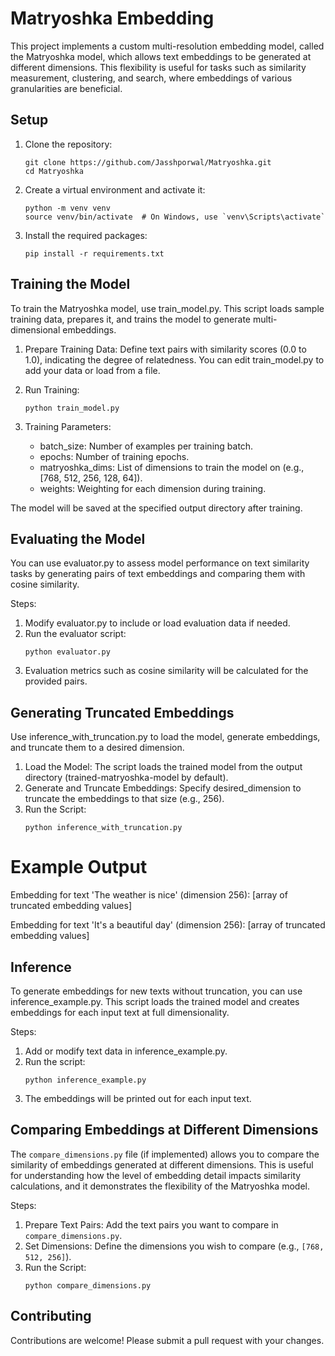 
# Matryoshka Embedding 

This project implements a custom multi-resolution embedding model, called the Matryoshka model, which allows text embeddings to be generated at different dimensions. This flexibility is useful for tasks such as similarity measurement, clustering, and search, where embeddings of various granularities are beneficial.


## Setup

1. Clone the repository:
   ```
   git clone https://github.com/Jasshporwal/Matryoshka.git
   cd Matryoshka
   ```

2. Create a virtual environment and activate it:
   ```
   python -m venv venv
   source venv/bin/activate  # On Windows, use `venv\Scripts\activate`
   ```

3. Install the required packages:
   ```
   pip install -r requirements.txt
   ```

## Training the Model

To train the Matryoshka model, use train_model.py. This script loads sample training data, prepares it, and trains the model to generate multi-dimensional embeddings.

1.	Prepare Training Data: Define text pairs with similarity scores (0.0 to 1.0), indicating the degree of relatedness. You can edit    train_model.py to add your data or load from a file.

2.	Run Training:
    ```
    python train_model.py
    ```
3.	Training Parameters:
   
    - batch_size: Number of examples per training batch.
    - epochs: Number of training epochs.
    - matryoshka_dims: List of dimensions to train the model on (e.g., [768, 512, 256, 128, 64]).
    - weights: Weighting for each dimension during training.


The model will be saved at the specified output directory after training.

## Evaluating the Model

You can use evaluator.py to assess model performance on text similarity tasks by generating pairs of text embeddings and comparing them with cosine similarity.

Steps:

1.	Modify evaluator.py to include or load evaluation data if needed.
2.	Run the evaluator script:
    ```
    python evaluator.py
    ```
3.	Evaluation metrics such as cosine similarity will be calculated for the provided pairs.

## Generating Truncated Embeddings

Use inference_with_truncation.py to load the model, generate embeddings, and truncate them to a desired dimension.

1.	Load the Model: The script loads the trained model from the output directory (trained-matryoshka-model by default).
2.	Generate and Truncate Embeddings: Specify desired_dimension to truncate the embeddings to that size (e.g., 256).
3.	Run the Script:
    ```
    python inference_with_truncation.py
    ```

# Example Output 
    
Embedding for text 'The weather is nice' (dimension 256):
[array of truncated embedding values]

Embedding for text 'It's a beautiful day' (dimension 256):
[array of truncated embedding values]

## Inference

To generate embeddings for new texts without truncation, you can use inference_example.py. This script loads the trained model and creates embeddings for each input text at full dimensionality.

Steps:

1.	Add or modify text data in inference_example.py.
2.	Run the script:
    ```
    python inference_example.py
    ```
3.	The embeddings will be printed out for each input text.

## Comparing Embeddings at Different Dimensions

The `compare_dimensions.py` file (if implemented) allows you to compare the similarity of embeddings generated at different dimensions. This is useful for understanding how the level of embedding detail impacts similarity calculations, and it demonstrates the flexibility of the Matryoshka model.

Steps:

1. Prepare Text Pairs: Add the text pairs you want to compare in `compare_dimensions.py`.
2. Set Dimensions: Define the dimensions you wish to compare (e.g., `[768, 512, 256]`).
3. Run the Script:
   ```
   python compare_dimensions.py
   ```

## Contributing

Contributions are welcome! Please submit a pull request with your changes.

